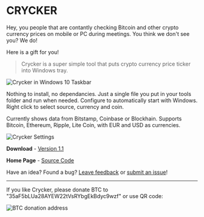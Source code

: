 # CRYCKER

Hey, you people that are contantly checking Bitcoin and other crypto currency prices on mobile or PC during meetings. You think we don't see you? We do!

Here is a gift for you!

> Crycker is a super simple tool that puts crypto currency price ticker into Windows tray.

![Crycker in Windows 10 Taskbar](https://vidmar.net/img/projects/crycker-taskbar.gif)

Nothing to install, no dependancies. Just a single file you put in your tools folder and run when needed. Configure to automatically start 
with Windows. Right click to select source, currency and coin.

<!-- ![Crycker](https://raw.githubusercontent.com/davidvidmar/Crycker/Cryker.png#floatright) -->

Currently shows data from Bitstamp, Coinbase or Blockhain. Supports Bitcoin, Ethereum, Ripple, Lite Coin, with EUR and USD as currencies.

![Crycker Settings](https://vidmar.net/img/projects/crycker-menu.png)

**Download**    - [Version 1.1](https://github.com/davidvidmar/Crycker/releases/latest)

**Home Page** - [Source Code](https://vidmar.net/Cryker/)

Have an idea?  Found a bug? [Leave feedback](mailto:crycker@vidmar.net) or [submit an issue](https://github.com/davidvidmar/Crycker/issues)!

---

If you like Crycker, please donate BTC to "35aF5bLUa28AYEW22tVsRYbgEkBdyc9wzf" or use QR code:

![BTC donation address](https://vidmar.net/img/projects/donate-btc.png)
